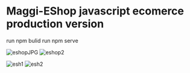 # Maggi-EShop javascript ecomerce production version 

run npm bulid 
run npm serve

![eshopJPG](https://github.com/Bodesx/Maggi-EShop/assets/104658283/98028de8-6940-4b72-b5bd-c7129fe837f0)
![eshop2](https://github.com/Bodesx/Maggi-EShop/assets/104658283/94f1a3f1-9988-4a50-b45f-500b74c8caa7)


![esh1](https://github.com/Bodesx/Maggi-EShop/assets/104658283/6b979a5f-f66b-495a-966e-71606c6b2afd)
![esh2](https://github.com/Bodesx/Maggi-EShop/assets/104658283/0c999db1-b1d9-4412-a668-1b17c1cca6ad)


